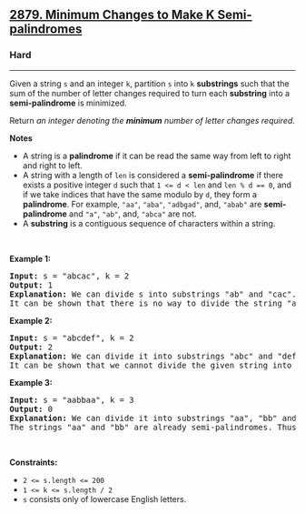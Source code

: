 <h2><a href="https://leetcode.com/problems/minimum-changes-to-make-k-semi-palindromes">2879. Minimum Changes to Make K Semi-palindromes</a></h2><h3>Hard</h3><hr><p>Given a string <code>s</code> and an integer <code>k</code>, partition <code>s</code> into <code>k</code> <strong>substrings</strong> such that the sum of the number of letter changes required to turn each <strong>substring</strong> into a <strong>semi-palindrome</strong> is minimized.</p>

<p>Return <em>an integer denoting the <strong>minimum</strong> number of letter changes required.</em></p>

<p><strong>Notes</strong></p>

<ul>
	<li>A string is a <strong>palindrome</strong> if it can be read the same way from left to right and right to left.</li>
	<li>A string with a length of <code>len</code> is considered a <strong>semi-palindrome</strong> if there exists a positive integer <code>d</code> such that <code>1 &lt;= d &lt; len</code> and <code>len % d == 0</code>, and if we take indices that have the same modulo by <code>d</code>, they form a <strong>palindrome</strong>. For example, <code>&quot;aa&quot;</code>, <code>&quot;aba&quot;</code>, <code>&quot;adbgad&quot;</code>, and, <code>&quot;abab&quot;</code> are <strong>semi-palindrome</strong> and <code>&quot;a&quot;</code>, <code>&quot;ab&quot;</code>, and, <code>&quot;abca&quot;</code> are not.</li>
	<li>A <strong>substring</strong> is a contiguous sequence of characters within a string.</li>
</ul>

<p>&nbsp;</p>
<p><strong class="example">Example 1:</strong></p>

<pre>
<strong>Input:</strong> s = &quot;abcac&quot;, k = 2
<strong>Output:</strong> 1
<strong>Explanation:</strong> We can divide s into substrings &quot;ab&quot; and &quot;cac&quot;. The string &quot;cac&quot; is already a semi-palindrome. If we change &quot;ab&quot; to &quot;aa&quot;, it becomes a semi-palindrome with d = 1.
It can be shown that there is no way to divide the string &quot;abcac&quot; into two semi-palindrome substrings. Therefore, the answer would be at least 1.</pre>

<p><strong class="example">Example 2:</strong></p>

<pre>
<strong>Input:</strong> s = &quot;abcdef&quot;, k = 2
<strong>Output:</strong> 2
<strong>Explanation:</strong> We can divide it into substrings &quot;abc&quot; and &quot;def&quot;. Each of the substrings &quot;abc&quot; and &quot;def&quot; requires one change to become a semi-palindrome, so we need 2 changes in total to make all substrings semi-palindrome.
It can be shown that we cannot divide the given string into two substrings in a way that it would require less than 2 changes.</pre>

<p><strong class="example">Example 3:</strong></p>

<pre>
<strong>Input:</strong> s = &quot;aabbaa&quot;, k = 3
<strong>Output:</strong> 0
<strong>Explanation:</strong> We can divide it into substrings &quot;aa&quot;, &quot;bb&quot; and &quot;aa&quot;.
The strings &quot;aa&quot; and &quot;bb&quot; are already semi-palindromes. Thus, the answer is zero.
</pre>

<p>&nbsp;</p>
<p><strong>Constraints:</strong></p>

<ul>
	<li><code>2 &lt;= s.length &lt;= 200</code></li>
	<li><code>1 &lt;= k &lt;= s.length / 2</code></li>
	<li><code>s</code> consists only of lowercase English letters.</li>
</ul>
